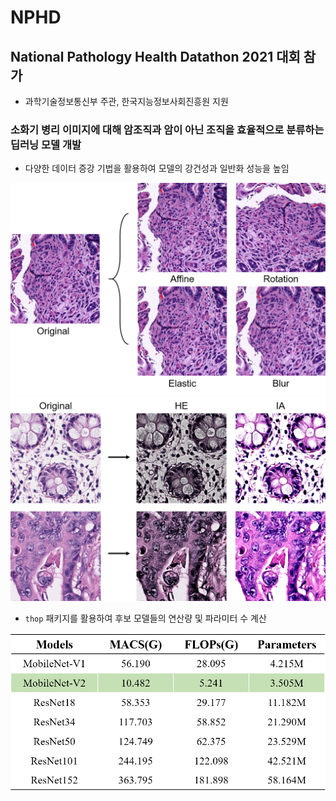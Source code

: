 # NPHD
 
## National Pathology Health Datathon 2021 대회 참가
- 과학기술정보통신부 주관, 한국지능정보사회진흥원 지원

### 소화기 병리 이미지에 대해 암조직과 암이 아닌 조직을 효율적으로 분류하는 딥러닝 모델 개발

- 다양한 데이터 증강 기법을 활용하여 모델의 강건성과 일반화 성능을 높임

<img src="./resources/1.png">

<img src="./resources/2.png">


- `thop` 패키지를 활용하여 후보 모델들의 연산량 및 파라미터 수 계산

<img src="./resources/3.png">
